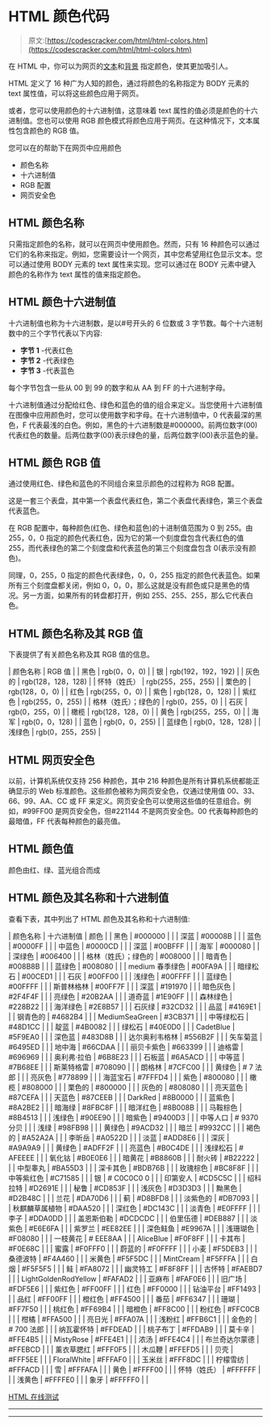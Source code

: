 # HTML 颜色代码

> 原文:[https://codescracker.com/html/html-colors.htm](https://codescracker.com/html/html-colors.htm)

在 HTML 中，你可以为网页的[文本](/html/html-text-formatting.htm)和[背景](/html/html-backgrounds.htm) 指定颜色，使其更加吸引人。

HTML 定义了 16 种广为人知的颜色，通过将颜色的名称指定为 BODY 元素的 text 属性值，可以将这些颜色应用于网页。

或者，您可以使用颜色的十六进制值，这意味着 text 属性的值必须是颜色的十六进制值。您也可以使用 RGB 颜色模式将颜色应用于网页。在这种情况下，文本属性包含颜色的 RGB 值。

您可以在的帮助下在网页中应用颜色

*   颜色名称
*   十六进制值
*   RGB 配置
*   网页安全色

## HTML 颜色名称

只需指定颜色的名称，就可以在网页中使用颜色。然而，只有 16 种颜色可以通过它们的名称来指定。例如，您需要设计一个网页，其中您希望用红色显示文本。您可以通过使用 BODY 元素的 text 属性来实现。您可以通过在 BODY 元素中键入颜色的名称作为 text 属性的值来指定颜色。

## HTML 颜色十六进制值

十六进制值也称为十六进制数，是以#号开头的 6 位数或 3 字节数。每个十六进制数中的三个字节代表以下内容:

*   **字节 1** -代表红色
*   **字节 2** -代表绿色
*   **字节 3** -代表蓝色

每个字节包含一些从 00 到 99 的数字和从 AA 到 FF 的十六进制字母。

十六进制值通过分配给红色、绿色和蓝色的值的组合来定义。当您使用十六进制值在图像中应用颜色时，您可以使用数字和字母。在十六进制值中，0 代表最深的黑色，F 代表最浅的白色。例如，黑色的十六进制数是#000000。前两位数字(00)代表红色的数量。后两位数字(00)表示绿色的量，后两位数字(00)表示蓝色的量。

## HTML 颜色 RGB 值

通过使用红色、绿色和蓝色的不同组合来显示颜色的过程称为 RGB 配置。

这是一套三个表盘，其中第一个表盘代表红色，第二个表盘代表绿色，第三个表盘代表蓝色。

在 RGB 配置中，每种颜色(红色、绿色和蓝色)的十进制值范围为 0 到 255。由 255，0，0 指定的颜色代表红色，因为它的第一个刻度盘包含代表红色的值 255，而代表绿色的第二个刻度盘和代表蓝色的第三个刻度盘包含 0(表示没有颜色)。

同理，0，255，0 指定的颜色代表绿色，0，0，255 指定的颜色代表蓝色。如果所有三个刻度盘都关闭，例如 0，0，0，那么这就是没有颜色或只是黑色的情况。另一方面，如果所有的转盘都打开，例如 255、255、255，那么它代表白色。

## HTML 颜色名称及其 RGB 值

下表提供了有关颜色名称及其 RGB 值的信息。

| 颜色名称 | RGB 值 |
| 黑色 | rgb(0，0，0) |
| 银 | rgb(192，192，192) |
| 灰色的 | rgb(128，128，128) |
| 怀特（姓氏） | rgb(255，255，255) |
| 栗色的 | rgb(128，0，0) |
| 红色 | rgb(255，0，0) |
| 紫色 | rgb(128，0，128) |
| 紫红色 | rgb(255，0，255) |
| 格林（姓氏）；绿色的 | rgb(0，255，0) |
| 石灰 | rgb(0，255，0) |
| 橄榄 | rgb(128，128，0) |
| 黄色 | rgb(255，255，0) |
| 海军 | rgb(0，0，128) |
| 蓝色 | rgb(0，0，255) |
| 蓝绿色 | rgb(0，128，128) |
| 浅绿色 | rgb(0，255，255) |

## HTML 网页安全色

以前，计算机系统仅支持 256 种颜色，其中 216 种颜色是所有计算机系统都能正确显示的 Web 标准颜色。这些颜色被称为网页安全色，仅通过使用值 00、33、66、99、AA、CC 或 FF 来定义。网页安全色可以使用这些值的任意组合。例如，#99FF00 是网页安全色，但#221144 不是网页安全色。00 代表每种颜色的最暗值，FF 代表每种颜色的最亮值。

## HTML 颜色值

颜色由红、绿、蓝光组合而成

## HTML 颜色及其名称和十六进制值

查看下表，其中列出了 HTML 颜色及其名称和十六进制值:

| 颜色名称 | 十六进制值 | 颜色 |
| 黑色 | #000000 |  |
| 深蓝 | #00008B |  |
| 蓝色 | #0000FF |  |
| 中蓝色 | #0000CD |  |
| 深蓝 | #00BFFF |  |
| 海军 | #000080 |  |
| 深绿色 | #006400 |  |
| 格林（姓氏）；绿色的 | #008000 |  |
| 暗青色 | #008B8B |  |
| 蓝绿色 | #008080 |  |
| medium 春季绿色 | #00FA9A |  |
| 暗绿松石 | #00CED1 |  |
| 石灰 | #00FF00 |  |
| 浅绿色 | #00FFFF |  |
| 蓝绿色 | #00FFFF |  |
| 斯普林格林 | #00FF7F |  |
| 深蓝 | #191970 |  |
| 暗色灰色 | #2F4F4F |  |
| 亮绿色 | #20B2AA |  |
| 道奇蓝 | #1E90FF |  |
| 森林绿色 | #228B22 |  |
| 海洋绿色 | #2E8B57 |  |
| 石灰绿 | #32CD32 |  |
| 品蓝 | #4169E1 |  |
| 钢青色的 | #4682B4 |  |
| MediumSeaGreen | #3CB371 |  |
| 中等绿松石 | #48D1CC |  |
| 靛蓝 | #4B0082 |  |
| 绿松石 | #40E0D0 |  |
| CadetBlue | #5F9EA0 |  |
| 深色蓝 | #483D8B |  |
| 达尔奥利韦格林 | #556B2F |  |
| 矢车菊蓝 | #6495ED |  |
| 地中海 | #66CDAA |  |
| 丽贝卡紫色 | #663399 |  |
| 迪格雷 | #696969 |  |
| 奥利弗·拉伯 | #6B8E23 |  |
| 石板蓝 | #6A5ACD |  |
| 中等蓝 | #7B68EE |  |
| 斯莱特格雷 | #708090 |  |
| 朗格林 | #7CFC00 |  |
| 黄绿色 | # 7 法郎 |  |
| 亮灰色 | #778899 |  |
| 海蓝宝石 | #7FFFD4 |  |
| 紫色 | #800080 |  |
| 橄榄 | #808000 |  |
| 栗色的 | #800000 |  |
| 灰色的 | #808080 |  |
| 亮天蓝色 | #87CEFA |  |
| 天蓝色 | #87CEEB |  |
| DarkRed | #8B0000 |  |
| 蓝紫色 | #8A2BE2 |  |
| 暗海绿 | #8FBC8F |  |
| 暗洋红色 | #8B008B |  |
| 马鞍棕色 | #8B4513 |  |
| 浅绿色 | #90EE90 |  |
| 暗紫色 | #9400D3 |  |
| 中等人口 | # 9370 分贝 |  |
| 浅绿 | #98FB98 |  |
| 黄绿色 | #9ACD32 |  |
| 暗兰 | #9932CC |  |
| 褐色的 | #A52A2A |  |
| 李昕岳 | #A0522D |  |
| 淡蓝 | #ADD8E6 |  |
| 深灰 | #A9A9A9 |  |
| 黄绿色 | #ADFF2F |  |
| 亮蓝色 | #B0C4DE |  |
| 浅绿松石 | # AFEEEE |  |
| 氧化钴 | #B0E0E6 |  |
| 暗黄花 | #B8860B |  |
| 耐火砖 | #B22222 |  |
| 中型睾丸 | #BA55D3 |  |
| 深卡其色 | #BDB76B |  |
| 玫瑰棕色 | #BC8F8F |  |
| 中等紫红色 | #C71585 |  |
| 银 | # C0C0C0 0 |  |
| 印第安人 | #CD5C5C |  |
| 绍科拉特 | #D2691E |  |
| 秘鲁 | #CD853F |  |
| 浅灰色 | #D3D3D3 |  |
| 黝黑色 | #D2B48C |  |
| 兰花 | #DA70D6 |  |
| 蓟 | #D8BFD8 |  |
| 淡紫色的 | #DB7093 |  |
| 秋麒麟草属植物 | #DAA520 |  |
| 深红色 | #DC143C |  |
| 淡青色 | #E0FFFF |  |
| 李子 | #DDA0DD |  |
| 盖恩斯伯勒 | #DCDCDC |  |
| 伯里伍德 | #DEB887 |  |
| 淡紫色 | #E6E6FA |  |
| 紫罗兰 | #EE82EE |  |
| 深色鲑鱼 | #E9967A |  |
| 浅珊瑚色 | #F08080 |  |
| 一枝黄花 | # EEE8AA |  |
| AliceBlue | #F0F8FF |  |
| 卡其布 | #F0E68C |  |
| 蜜露 | #F0FFF0 |  |
| 蔚蓝的 | #F0FFFF |  |
| 小麦 | #F5DEB3 |  |
| 桑德波特 | #F4A460 |  |
| 米黄色 | #F5F5DC |  |
| MintCream | #F5FFFA |  |
| 白烟 | #F5F5F5 |  |
| 鲑 | #FA8072 |  |
| 幽灵特工 | #F8F8FF |  |
| 古怀特 | #FAEBD7 |  |
| LightGoldenRodYellow | #FAFAD2 |  |
| 亚麻布 | #FAF0E6 |  |
| 旧广场 | #FDF5E6 |  |
| 紫红色 | #FF00FF |  |
| 红色 | #FF0000 |  |
| 钻油平台 | #FF1493 |  |
| 品红 | #FF00FF |  |
| 橙红色 | #FF4500 |  |
| 番茄 | #FF6347 |  |
| 珊瑚 | #FF7F50 |  |
| 桃红色 | #FF69B4 |  |
| 暗橙色 | #FF8C00 |  |
| 粉红色 | #FFC0CB |  |
| 柑橘 | #FFA500 |  |
| 亮日光 | #FFA07A |  |
| 浅粉红 | #FFB6C1 |  |
| 金色的 | # 700 法郎 |  |
| 纳瓦霍怀特 | #FFDEAD |  |
| 桃子布丁 | #FFDAB9 |  |
| 莫卡辛 | #FFE4B5 |  |
| MistyRose | #FFE4E1 |  |
| 浓汤 | #FFE4C4 |  |
| 布兰奇达尔蒙德 | #FFEBCD |  |
| 薰衣草腮红 | #FFF0F5 |  |
| 木瓜鞭 | #FFEFD5 |  |
| 贝壳 | #FFF5EE |  |
| FloralWhite | #FFFAF0 |  |
| 玉米丝 | #FFF8DC |  |
| 柠檬雪纺 | #FFFACD |  |
| 雪 | #FFFAFA |  |
| 黄色 | #FFFF00 |  |
| 怀特（姓氏） | #FFFFFF |  |
| 浅黄色 | #FFFFE0 |  |
| 象牙 | #FFFFF0 |  |

[HTML 在线测试](/exam/showtest.php?subid=4)

* * *

* * *